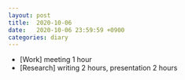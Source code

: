 ```yaml
---
layout: post
title:  2020-10-06
date:   2020-10-06 23:59:59 +0900
categories: diary
---
```


- [Work] meeting 1 hour
- [Research] writing 2 hours, presentation 2 hours
